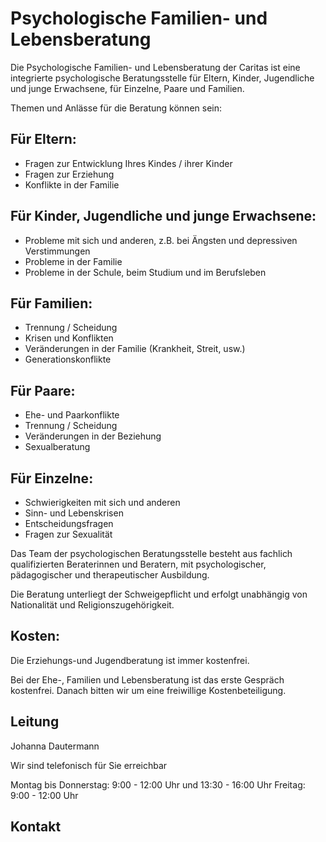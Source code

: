 # Psychologische Familien- und Lebensberatung


Die Psychologische Familien- und Lebensberatung der Caritas ist eine integrierte psychologische Beratungsstelle für Eltern, Kinder, Jugendliche und junge Erwachsene, für Einzelne, Paare und Familien.

Themen und Anlässe für die Beratung können sein:

## Für Eltern: 
- Fragen zur Entwicklung Ihres Kindes / ihrer Kinder
- Fragen zur Erziehung
- Konflikte in der Familie

## Für Kinder, Jugendliche und junge Erwachsene:
- Probleme mit sich und anderen, z.B. bei Ängsten und depressiven Verstimmungen
- Probleme in der Familie
- Probleme in der Schule, beim Studium und im Berufsleben

## Für Familien:
- Trennung / Scheidung
- Krisen und Konflikten
- Veränderungen in der Familie (Krankheit, Streit, usw.)
- Generationskonflikte

## Für Paare:
- Ehe- und Paarkonflikte
- Trennung / Scheidung
- Veränderungen in der Beziehung
- Sexualberatung 

## Für Einzelne:
- Schwierigkeiten mit sich und anderen
- Sinn- und Lebenskrisen
- Entscheidungsfragen  
- Fragen zur Sexualität 

Das Team der psychologischen Beratungsstelle besteht aus fachlich qualifizierten Beraterinnen und Beratern, mit psychologischer, pädagogischer und therapeutischer Ausbildung.

Die Beratung unterliegt der Schweigepflicht und erfolgt unabhängig von Nationalität und Religionszugehörigkeit.

## Kosten:

Die Erziehungs-und Jugendberatung ist immer kostenfrei.

Bei der Ehe-, Familien und Lebensberatung ist das erste Gespräch kostenfrei. Danach bitten wir um eine freiwillige Kostenbeteiligung.

## Leitung

Johanna Dautermann

Wir sind telefonisch für Sie erreichbar

Montag bis Donnerstag: 9:00 - 12:00 Uhr und 13:30 - 16:00 Uhr
Freitag: 9:00 - 12:00 Uhr

## Kontakt 